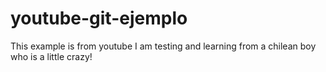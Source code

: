 # youtube-git-ejemplo
This example is from youtube
I am testing and learning from a chilean boy who is a little crazy!
